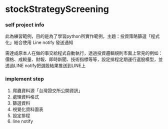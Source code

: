 # stockStrategyScreening 

### self project info
此為練習範例，目的是為了學習python所實作範例，主題：投資策略篩選「程式化」結合使用 Line notify 發送通知

需達成原本人在做的事交給程式自動執行，透過投資邏輯規則市面上常見的例如：價格、成較量、財報、即時新聞、技術指標等等，設定排程定期運行選股模型，並透過LINE notify把選股結果推送到LINE上

### implement step 
1. 爬蟲資料源「台灣證交所公開資訊」
2. 處理資料格式
3. 篩選資料
4. 視覺化資料圖表
5. 設定排程
6. line notify

